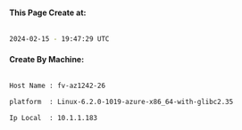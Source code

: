 
   
#### This Page Create at:

```bash

2024-02-15 - 19:47:29 UTC

```

#### Create By Machine:

```bash

Host Name : fv-az1242-26

platform  : Linux-6.2.0-1019-azure-x86_64-with-glibc2.35

Ip Local  : 10.1.1.183

```

